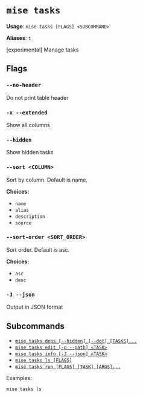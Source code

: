 # `mise tasks`

**Usage**: `mise tasks [FLAGS] <SUBCOMMAND>`

**Aliases**: `t`

[experimental] Manage tasks

## Flags

### `--no-header`

Do not print table header

### `-x --extended`

Show all columns

### `--hidden`

Show hidden tasks

### `--sort <COLUMN>`

Sort by column. Default is name.

**Choices:**

- `name`
- `alias`
- `description`
- `source`

### `--sort-order <SORT_ORDER>`

Sort order. Default is asc.

**Choices:**

- `asc`
- `desc`

### `-J --json`

Output in JSON format

## Subcommands

* [`mise tasks deps [--hidden] [--dot] [TASKS]...`](/cli/tasks/deps.md)
* [`mise tasks edit [-p --path] <TASK>`](/cli/tasks/edit.md)
* [`mise tasks info [-J --json] <TASK>`](/cli/tasks/info.md)
* [`mise tasks ls [FLAGS]`](/cli/tasks/ls.md)
* [`mise tasks run [FLAGS] [TASK] [ARGS]...`](/cli/tasks/run.md)

Examples:

    mise tasks ls
